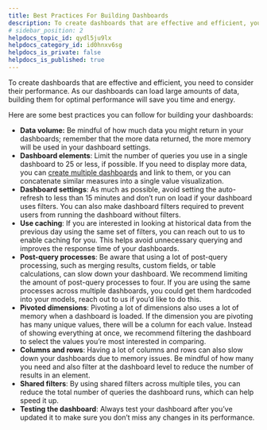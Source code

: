 ```yaml
---
title: Best Practices For Building Dashboards
description: To create dashboards that are effective and efficient, you need to consider their performance. As our dashboards can load large amounts of data, building them for optimal performance will save you ti…
# sidebar_position: 2
helpdocs_topic_id: qydl5ju9lx
helpdocs_category_id: id0hnxv6sg
helpdocs_is_private: false
helpdocs_is_published: true
---
```


To create dashboards that are effective and efficient, you need to consider their performance. As our dashboards can load large amounts of data, building them for optimal performance will save you time and energy. 

Here are some best practices you can follow for building your dashboards:

* **Data volume:** Be mindful of how much data you might return in your dashboards; remember that the more data returned, the more memory will be used in your dashboard settings.
* **Dashboard elements**: Limit the number of queries you use in a single dashboard to 25 or less, if possible. If you need to display more data, you can [create multiple dashboards](/article/ardf4nbvcy-create-dashboards) and link to them, or you can concatenate similar measures into a single value visualization.
* **Dashboard settings**: As much as possible, avoid setting the auto-refresh to less than 15 minutes and don’t run on load if your dashboard uses filters. You can also make dashboard filters required to prevent users from running the dashboard without filters.
* **Use caching**: If you are interested in looking at historical data from the previous day using the same set of filters, you can reach out to us to enable caching for you. This helps avoid unnecessary querying and improves the response time of your dashboards.
* **Post-query processes**: Be aware that using a lot of post-query processing, such as merging results, custom fields, or table calculations, can slow down your dashboard. We recommend limiting the amount of post-query processes to four. If you are using the same processes across multiple dashboards, you could get them hardcoded into your models, reach out to us if you’d like to do this.
* **Pivoted dimensions**: Pivoting a lot of dimensions also uses a lot of memory when a dashboard is loaded. If the dimension you are pivoting has many unique values, there will be a column for each value. Instead of showing everything at once, we recommend filtering the dashboard to select the values you’re most interested in comparing.
* **Columns and rows**: Having a lot of columns and rows can also slow down your dashboards due to memory issues. Be mindful of how many you need and also filter at the dashboard level to reduce the number of results in an element.
* **Shared filters**: By using shared filters across multiple tiles, you can reduce the total number of queries the dashboard runs, which can help speed it up.
* **Testing the dashboard**: Always test your dashboard after you’ve updated it to make sure you don’t miss any changes in its performance.


